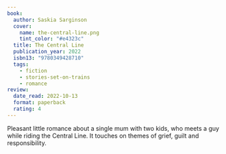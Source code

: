 ```yaml
---
book:
  author: Saskia Sarginson
  cover:
    name: the-central-line.png
    tint_color: "#e4323c"
  title: The Central Line
  publication_year: 2022
  isbn13: "9780349428710"
  tags:
    - fiction
    - stories-set-on-trains
    - romance
review:
  date_read: 2022-10-13
  format: paperback
  rating: 4
---
```


Pleasant little romance about a single mum with two kids, who meets a guy while riding the Central Line.
It touches on themes of grief, guilt and responsibility.
